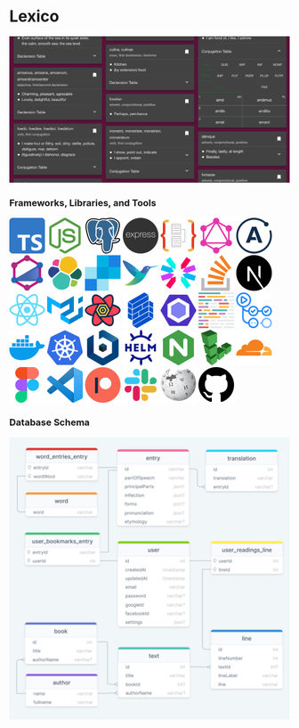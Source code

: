 # Lexico

<!-- <p align="right"><a href="https://www.lexicolatin.com"><img width="32" height="32" src="web/public/icon/android-chrome-512x512.png"></a></p> -->

<a href="https://www.lexicolatin.com"><a href="https://www.lexicolatin.com"><img alt="nodejs" src="assets/patreon-cover.png"></a>

### Frameworks, Libraries, and Tools

<!-- Generate icon link list from the tools variable in ToolIconGrid.tsx: tools.map((tool) => `<a href="${tool.url}"><img width="64" height="64" alt="${tool.name}" src="web/public/icon/tool/${tool.name}.png"></a>`, "").join("\n") -->

<a href="https://www.typescriptlang.org/"><img width="64" height="64" alt="typescript" src="web/public/icon/tool/typescript.png"></a>
<a href="https://nodejs.org/"><img width="64" height="64" alt="nodejs" src="web/public/icon/tool/nodejs.png"></a>
<a href="https://www.postgresql.org/"><img width="64" height="64" alt="postgres" src="web/public/icon/tool/postgres.png"></a>
<a href="https://expressjs.com/"><img width="64" height="64" alt="expressjs" src="web/public/icon/tool/expressjs.png"></a>
<a href="https://typeorm.io/"><img width="64" height="64" alt="typeorm" src="web/public/icon/tool/typeorm.png"></a>
<a href="https://graphql.org/"><img width="64" height="64" alt="graphql" src="web/public/icon/tool/graphql.png"></a>
<a href="https://www.apollographql.com/"><img width="64" height="64" alt="apollo" src="web/public/icon/tool/apollo.png"></a>
<a href="https://typegraphql.com/"><img width="64" height="64" alt="type-graphql" src="web/public/icon/tool/type-graphql.png"></a>
<a href="https://www.elastic.co/"><img width="64" height="64" alt="elk" src="web/public/icon/tool/elk.png"></a>
<a href="https://sendgrid.com"><img width="64" height="64" alt="sendgrid" src="web/public/icon/tool/sendgrid.png"></a>
<a href="https://fluentbit.io/"><img width="64" height="64" alt="fluentbit" src="web/public/icon/tool/fluentbit.png"></a>
<a href="https://jwt.io/"><img width="64" height="64" alt="jwt" src="web/public/icon/tool/jwt.png"></a>
<a href="https://stackoverflow.com/questions/201323/how-to-validate-an-email-address-using-a-regular-expression"><img width="64" height="64" alt="stackoverflow" src="web/public/icon/tool/stackoverflow.png"></a>
<a href="https://nextjs.org/"><img width="64" height="64" alt="nextjs" src="web/public/icon/tool/nextjs.png"></a>
<a href="https://reactjs.org/"><img width="64" height="64" alt="react" src="web/public/icon/tool/react.png"></a>
<a href="https://material-ui.com/"><img width="64" height="64" alt="materialui" src="web/public/icon/tool/materialui.png"></a>
<a href="https://react-query.tanstack.com/"><img width="64" height="64" alt="react-query" src="web/public/icon/tool/react-query.png"></a>
<a href="https://formik.org/"><img width="64" height="64" alt="formik" src="web/public/icon/tool/formik.png"></a>
<a href="https://eslint.org/"><img width="64" height="64" alt="eslint" src="web/public/icon/tool/eslint.png"></a>
<a href="https://prettier.io/"><img width="64" height="64" alt="prettier" src="web/public/icon/tool/prettier.png"></a>
<a href="https://github.com/features/actions"><img width="64" height="64" alt="github-actions" src="web/public/icon/tool/github-actions.png"></a>
<a href="https://www.docker.com/"><img width="64" height="64" alt="docker" src="web/public/icon/tool/docker.png"></a>
<a href="https://kubernetes.io/"><img width="64" height="64" alt="kubernetes" src="web/public/icon/tool/kubernetes.png"></a>
<a href="https://bitnami.com/stacks/helm"><img width="64" height="64" alt="bitnami" src="web/public/icon/tool/bitnami.png"></a>
<a href="https://helm.sh/"><img width="64" height="64" alt="helm" src="web/public/icon/tool/helm.png"></a>
<a href="https://www.nginx.com/"><img width="64" height="64" alt="nginx" src="web/public/icon/tool/nginx.png"></a>
<a href="https://www.linode.com/"><img width="64" height="64" alt="linode" src="web/public/icon/tool/linode.png"></a>
<a href="https://www.cloudflare.com/"><img width="64" height="64" alt="cloudflare" src="web/public/icon/tool/cloudflare.png"></a>
<a href="https://www.figma.com/"><img width="64" height="64" alt="figma" src="web/public/icon/tool/figma.png"></a>
<a href="https://code.visualstudio.com/"><img width="64" height="64" alt="vscode" src="web/public/icon/tool/vscode.png"></a>
<a href="https://www.patreon.com/lexico"><img width="64" height="64" alt="patreon" src="web/public/icon/tool/patreon.png"></a>
<a href="https://lexico-group.slack.com/archives/C01SN2QN2BF"><img width="64" height="64" alt="slack" src="web/public/icon/tool/slack.png"></a>
<a href="https://www.wiktionary.org/"><img width="64" height="64" alt="wikipedia" src="web/public/icon/tool/wikipedia.png"></a>
<a href="https://github.com/JimmyPaolini/Lexico"><img width="64" height="64" alt="github" src="web/public/icon/tool/github.png"></a>

### Database Schema

<p align="center"><a href="https://drawsql.app/lexico/diagrams/lexico"><img src="assets/database_schema.png"></a></p>
